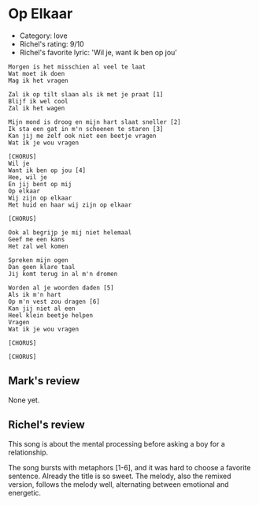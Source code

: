 # Op Elkaar

 * Category: love
 * Richel's rating: 9/10
 * Richel's favorite lyric: 'Wil je, want ik ben op jou'

```
Morgen is het misschien al veel te laat
Wat moet ik doen
Mag ik het vragen

Zal ik op tilt slaan als ik met je praat [1]
Blijf ik wel cool
Zal ik het wagen

Mijn mond is droog en mijn hart slaat sneller [2]
Ik sta een gat in m'n schoenen te staren [3]
Kan jij me zelf ook niet een beetje vragen
Wat ik je wou vragen

[CHORUS]
Wil je
Want ik ben op jou [4]
Hee, wil je
En jij bent op mij
Op elkaar
Wij zijn op elkaar
Met huid en haar wij zijn op elkaar

[CHORUS]

Ook al begrijp je mij niet helemaal
Geef me een kans
Het zal wel komen

Spreken mijn ogen
Dan geen klare taal
Jij komt terug in al m'n dromen

Worden al je woorden daden [5]
Als ik m'n hart
Op m'n vest zou dragen [6]
Kan jij niet al een
Heel klein beetje helpen
Vragen
Wat ik je wou vragen

[CHORUS]

[CHORUS]
```

## Mark's review

None yet.

## Richel's review

This song is about the mental processing before asking a boy
for a relationship.

The song bursts with metaphors [1-6], and it was hard to choose a 
favorite sentence. Already the title is so sweet. The melody,
also the remixed version, follows the melody well, 
alternating between emotional and energetic.
